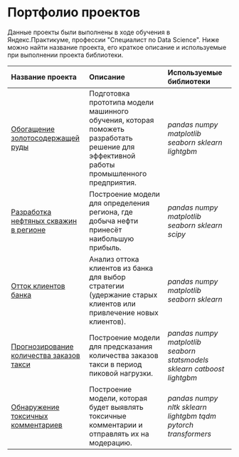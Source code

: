 # Портфолио проектов

Данные проекты были выполнены в ходе обучения в Яндекс.Практикуме, профессии "Специалист по Data Science". Ниже можно найти название проекта, его краткое описание и используемые при выполнении проекта библиотеки.

| Название проекта | Описание | Используемые библиотеки | 
| :---------------------- | :---------------------- | :---------------------- |
| [Обогащение золотосодержащей руды](gold_recovery) | Подготовка прототипа модели машинного обучения, которая поможеть разработать решение для эффективной работы промышленного предприятия.| *pandas* *numpy* *matplotlib* *seaborn* *sklearn* *lightgbm* |
| [Разработка нефтяных скважин в регионе](oil_wells) | Построение модели для определения региона, где добыча нефти принесёт наибольшую прибыль.| *pandas* *numpy* *matplotlib* *seaborn* *sklearn* *scipy* |
| [Отток клиентов банка](bank_customer_churn) | Анализ оттока клиентов из банка для выбор стратегии (удержание старых клиентов или привлечение новых клиентов). | *pandas* *numpy* *matplotlib* *seaborn* *sklearn* |
| [Прогнозирование количества заказов такси](taxi) | Построение модели для предсказания количества заказов такси в период пиковой нагрузки.| *pandas* *numpy* *matplotlib* *seaborn* *statsmodels* *sklearn* *catboost* *lightgbm* |
| [Обнаружение токсичных комментариев](toxic_comments) | Построение модели, которая будет выявлять токсичные комментарии и отправлять их на модерацию.| *pandas* *numpy* *nltk* *sklearn* *lightgbm* *tqdm* *pytorch* *transformers* |
